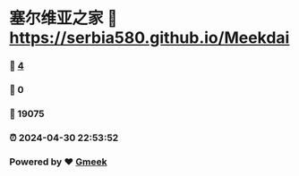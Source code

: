 # 塞尔维亚之家 :link: https://serbia580.github.io/Meekdai 
### :page_facing_up: [4](https://serbia580.github.io/Meekdai/tag.html) 
### :speech_balloon: 0 
### :hibiscus: 19075 
### :alarm_clock: 2024-04-30 22:53:52 
### Powered by :heart: [Gmeek](https://github.com/Meekdai/Gmeek)
